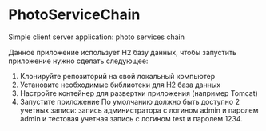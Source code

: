 # PhotoServiceChain
 Simple client server application: photo services chain
 
Данное приложение использует H2 базу данных, чтобы запустить приложение нужно сделать следующее:
1. Клонируйте репозиторий на свой локальный компьютер
2. Установите необходимые библиотеки для H2 база данных
3. Настройте контейнер для развертки приложения (например Tomcat)
4. Запустите приложение
По умолчанию должно быть доступно 2 учетных записи: запись администратора с логином admin и паролем admin и 
тестовая учетная запись с логином test и паролем 1234.
